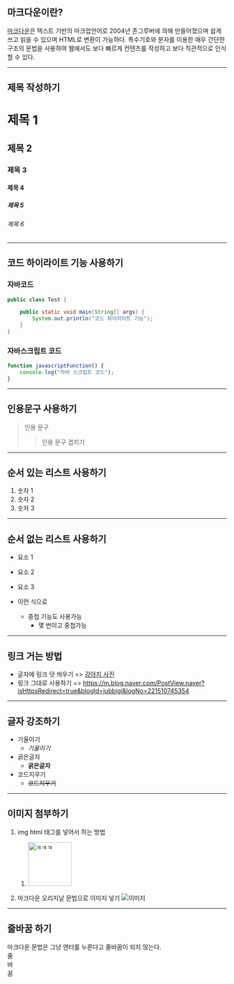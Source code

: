 마크다운이란?
-
[마크다운](http://whatismarkdown.com/, "")은 텍스트 기반의 마크업언어로 2004년 존그루버에 의해 만들어졌으며 쉽게 쓰고 읽을 수 있으며 HTML로 변환이 가능하다. 특수기호와 문자를 이용한 매우 간단한 구조의 문법을 사용하여 웹에서도 보다 빠르게 컨텐츠를 작성하고 보다 직관적으로 인식할 수 있다.

---

제목 작성하기
-
# 제목 1
## 제목 2
### 제목 3
#### 제목 4
##### 제목 5
###### 제목 6


---

코드 하이라이트 기능 사용하기
-

### 자바코드
```java
public class Test {

    public static void main(String[] args) {
        System.out.println("코드 하이라이트 기능");
    }
}
```

### 자바스크립트 코드
```javascript
function javascriptFunction() {
    console.log("자바 스크립트 코드");
}
```

---

인용문구 사용하기
-

> 인용 문구
> > 인용 문구 겹치기

---

순서 있는 리스트 사용하기
-

1. 숫자 1
2. 숫자 2
3. 숫자 3

---

순서 없는 리스트 사용하기
-

* 요소 1
* 요소 2
* 요소 3


* 이런 식으로
    * 중첩 기능도 사용가능
        * 몇 번이고 중첩가능


---

링크 거는 방법
-

* 글자에 링크 덧 씌우기 => [강아지 사진](https://m.blog.naver.com/PostView.naver?isHttpsRedirect=true&blogId=jubbigi&logNo=221510745354 "")
* 링크 그대로 사용하기 => <https://m.blog.naver.com/PostView.naver?isHttpsRedirect=true&blogId=jubbigi&logNo=221510745354>


---

글자 강조하기
-

* 기울이기
    * *기울이기*
* 굵은글자
    * **굵은글자**
* 코드지우기
    * ~~코드지우기~~

---

이미지 첨부하기
-

1. img html 태그를 넣어서 하는 방법
    1. <img src="https://mblogthumb-phinf.pstatic.net/MjAxOTA0MTFfMTU0/MDAxNTU0OTE2MTgxMjU1.wiIdy5YQWIRRI3uYwIjOQq0s7r0OMqKAZW6vjf3xCd8g.Ejy7adIC84d3A4Rh14_w8yhyzsOYmtXkEU4YVkNJQMYg.JPEG.jubbigi/%EA%B0%95%EC%95%84%EC%A7%80%EC%A7%A41.jpg?type=w800" width="100px" height="" alt="ㅋㅋㅋ"/>

2. 마크다운 오리지날 문법으로 이미지 넣기
   ![이미지](https://mblogthumb-phinf.pstatic.net/MjAxOTA0MTFfMTU0/MDAxNTU0OTE2MTgxMjU1.wiIdy5YQWIRRI3uYwIjOQq0s7r0OMqKAZW6vjf3xCd8g.Ejy7adIC84d3A4Rh14_w8yhyzsOYmtXkEU4YVkNJQMYg.JPEG.jubbigi/%EA%B0%95%EC%95%84%EC%A7%80%EC%A7%A41.jpg?type=w800)


---

줄바꿈 하기
-

마크다운 문법은 그냥 엔터를 누른다고 줄바꿈이 되지 않는다.  
줄   
바   
꿈
